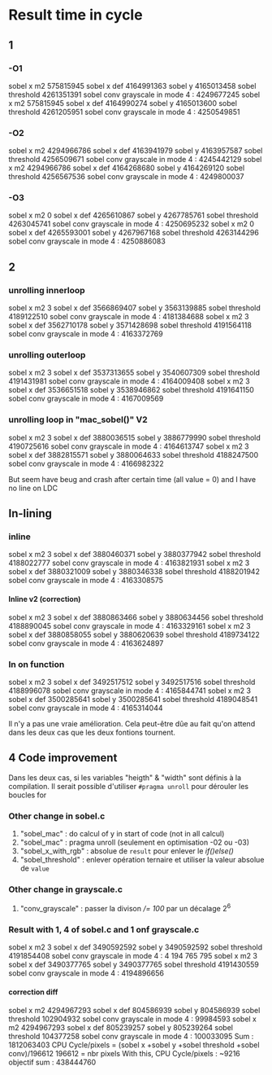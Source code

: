 # Result time in cycle 
## 1
### -O1
sobel x m2 575815945
sobel x def 4164991363
sobel y 4165013458
sobel threshold 4261351391
sobel conv grayscale in mode 4 : 4249677245
sobel x m2 575815945
sobel x def 4164990274
sobel y 4165013600
sobel threshold 4261205951
sobel conv grayscale in mode 4 : 4250549851

### -O2
sobel x m2 4294966786
sobel x def 4163941979
sobel y 4163957587
sobel threshold 4256509671
sobel conv grayscale in mode 4 : 4245442129
sobel x m2 4294966786
sobel x def 4164268680
sobel y 4164269120
sobel threshold 4256567536
sobel conv grayscale in mode 4 : 4249800037
### -O3
sobel x m2 0
sobel x def 4265610867
sobel y 4267785761
sobel threshold 4263045741
sobel conv grayscale in mode 4 : 4250695232
sobel x m2 0
sobel x def 4265593001
sobel y 4267967168
sobel threshold 4263144296
sobel conv grayscale in mode 4 : 4250886083
## 2
### unrolling innerloop
sobel x m2 3
sobel x def 3566869407
sobel y 3563139885
sobel threshold 4189122510
sobel conv grayscale in mode 4 : 4181384688
sobel x m2 3
sobel x def 3562710178
sobel y 3571428698
sobel threshold 4191564118
sobel conv grayscale in mode 4 : 4163372769
### unrolling outerloop
sobel x m2 3
sobel x def 3537313655
sobel y 3540607309
sobel threshold 4191431981
sobel conv grayscale in mode 4 : 4164009408
sobel x m2 3
sobel x def 3536651518
sobel y 3538946862 
sobel threshold 4191641150
sobel conv grayscale in mode 4 : 4167009569
### unrolling loop in "mac_sobel()" V2
sobel x m2 3
sobel x def 3880036515
sobel y 3886779990
sobel threshold 4190725616
sobel conv grayscale in mode 4 : 4164613747
sobel x m2 3
sobel x def 3882815571
sobel y 3880064633
sobel threshold 4188247500
sobel conv grayscale in mode 4 : 4166982322

But seem have beug and crash after certain time (all value = 0)
and I have no line on LDC
## In-lining
### inline
<!-- sobel x m2 3
sobel x def 3608635862
sobel y 3605359010
sobel threshold 4190940188
sobel conv grayscale in mode 4 : 4188551113
sobel x m2 3
sobel x def 3605324534
sobel y 3605358935
sobel threshold 4190938205
sobel conv grayscale in mode 4 : 4165055237 -->
sobel x m2 3
sobel x def 3880460371
sobel y 3880377942
sobel threshold 4188022777
sobel conv grayscale in mode 4 : 4163821931
sobel x m2 3
sobel x def 3880321009
sobel y 3880346338
sobel threshold 4188201942
sobel conv grayscale in mode 4 : 4163308575
#### Inline v2 (correction)
sobel x m2 3
sobel x def 3880863466
sobel y 3880634456
sobel threshold 4188890045
sobel conv grayscale in mode 4 : 4163329161
sobel x m2 3
sobel x def 3880858055
sobel y 3880620639
sobel threshold 4189734122
sobel conv grayscale in mode 4 : 4163624897

### In on function
sobel x m2 3
sobel x def 3492517512
sobel y 3492517516
sobel threshold 4188996078
sobel conv grayscale in mode 4 : 4165844741
sobel x m2 3
sobel x def 3500285641
sobel y 3500285641
sobel threshold 4189048541
sobel conv grayscale in mode 4 : 4165314044

Il n'y a pas une vraie amélioration. Cela peut-être dûe au fait qu'on attend
dans les deux cas que les deux fontions tournent.
## 4 Code improvement
Dans les deux cas, si les variables "heigth" & "width" sont définis à la 
compilation. Il serait possible d'utiliser ```#pragma unroll``` pour dérouler 
les boucles for
### Other change in sobel.c
1. "sobel_mac" : do calcul of y in start of code (not in all calcul)
2. "sobel_mac" : pragma unroll (seulement en optimisation -02 ou -03)
3. "sobel_x_with_rgb" : absolue de ```result``` pour enlever le *if()else()*
4. "sobel_threshold" : enlever opération ternaire et utiliser la valeur absolue de ```value```

### Other change in grayscale.c
1. "conv_grayscale" : passer la divison */= 100* par un décalage $2^6$

### Result with 1, 4 of sobel.c and 1 onf grayscale.c
sobel x m2 3
sobel x def 3490592592
sobel y 3490592592
sobel threshold 4191854408
sobel conv grayscale in mode 4 : 4 194 765 795
sobel x m2 3
sobel x def 3490377765
sobel y 3490377765
sobel threshold 4191430559
sobel conv grayscale in mode 4 : 4194896656
#### correction diff
sobel x m2 4294967293
sobel x def 804586939
sobel y 804586939
sobel threshold 102904932
sobel conv grayscale in mode 4 : 99984593
sobel x m2 4294967293
sobel x def 805239257
sobel y 805239264
sobel threshold 104377258
sobel conv grayscale in mode 4 : 100033095
Sum : 1812063403
CPU Cycle/pixels = (sobel x +sobel y +sobel threshold +sobel conv)/196612 
196612 = nbr pixels
With this, CPU Cycle/pixels : ~9216
objectif sum : 438444760